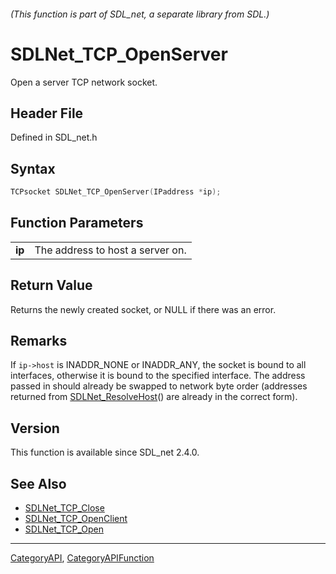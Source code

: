 ###### (This function is part of SDL_net, a separate library from SDL.)
# SDLNet_TCP_OpenServer

Open a server TCP network socket.

## Header File

Defined in SDL_net.h

## Syntax

```c
TCPsocket SDLNet_TCP_OpenServer(IPaddress *ip);

```

## Function Parameters

|            |                                  |
| ---------- | -------------------------------- |
| **ip**     | The address to host a server on. |

## Return Value

Returns the newly created socket, or NULL if there was an error.

## Remarks

If `ip->host` is INADDR_NONE or INADDR_ANY, the socket is bound to all
interfaces, otherwise it is bound to the specified interface. The address
passed in should already be swapped to network byte order (addresses
returned from [SDLNet_ResolveHost](SDLNet_ResolveHost)() are already in the
correct form).

## Version

This function is available since SDL_net 2.4.0.

## See Also

- [SDLNet_TCP_Close](SDLNet_TCP_Close)
- [SDLNet_TCP_OpenClient](SDLNet_TCP_OpenClient)
- [SDLNet_TCP_Open](SDLNet_TCP_Open)

----
[CategoryAPI](CategoryAPI), [CategoryAPIFunction](CategoryAPIFunction)

